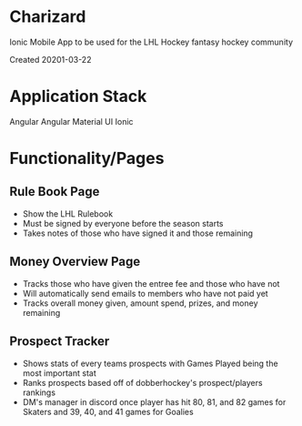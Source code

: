 # Charizard #
Ionic Mobile App to be used for the LHL Hockey fantasy hockey community

Created 20201-03-22

# Application Stack #
Angular 
Angular Material UI
Ionic

# Functionality/Pages #

## Rule Book Page ##
- Show the LHL Rulebook
- Must be signed by everyone before the season starts
- Takes notes of those who have signed it and those remaining

## Money Overview Page ##
- Tracks those who have given the entree fee and those who have not
- Will automatically send emails to members who have not paid yet
- Tracks overall money given, amount spend, prizes, and money remaining

## Prospect Tracker ##
- Shows stats of every teams prospects with Games Played being the most important stat
- Ranks prospects based off of dobberhockey's prospect/players rankings
- DM's manager in discord once player has hit 80, 81, and 82 games for Skaters and 39, 40, and 41 games for Goalies
